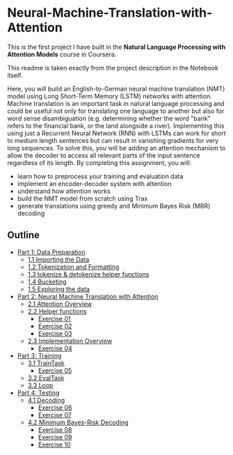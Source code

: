 # Neural-Machine-Translation-with-Attention

This is the first project I have built in the **Natural Language Processing with Attention Models** course in Coursera.

This readme is taken exactly from the project description in the Notebook itself.

Here, you will build an English-to-German neural machine translation (NMT) model using Long Short-Term Memory (LSTM) networks with attention.  Machine translation is an important task in natural language processing and could be useful not only for translating one language to another but also for word sense disambiguation (e.g. determining whether the word "bank" refers to the financial bank, or the land alongside a river). Implementing this using just a Recurrent Neural Network (RNN) with LSTMs can work for short to medium length sentences but can result in vanishing gradients for very long sequences. To solve this, you will be adding an attention mechanism to allow the decoder to access all relevant parts of the input sentence regardless of its length. By completing this assignment, you will:  

- learn how to preprocess your training and evaluation data
- implement an encoder-decoder system with attention
- understand how attention works
- build the NMT model from scratch using Trax
- generate translations using greedy and Minimum Bayes Risk (MBR) decoding 
## Outline
- [Part 1:  Data Preparation](#1)
    - [1.1  Importing the Data](#1.1)
    - [1.2  Tokenization and Formatting](#1.2)
    - [1.3  tokenize & detokenize helper functions](#1.3)
    - [1.4  Bucketing](#1.4)
    - [1.5  Exploring the data](#1.5)
- [Part 2:  Neural Machine Translation with Attention](#2)
    - [2.1  Attention Overview](#2.1)
    - [2.2  Helper functions](#2.2)
        - [Exercise 01](#ex01)
        - [Exercise 02](#ex02)
        - [Exercise 03](#ex03)
    - [2.3  Implementation Overview](#2.3)
        - [Exercise 04](#ex04)
- [Part 3:  Training](#3)
    - [3.1  TrainTask](#3.1)
        - [Exercise 05](#ex05)
    - [3.2  EvalTask](#3.2)
    - [3.3  Loop](#3.3)
- [Part 4:  Testing](#4)
    - [4.1  Decoding](#4.1)
        - [Exercise 06](#ex06)
        - [Exercise 07](#ex07)
    - [4.2  Minimum Bayes-Risk Decoding](#4.2)
        - [Exercise 08](#ex08)
        - [Exercise 09](#ex09)
        - [Exercise 10](#ex10)
